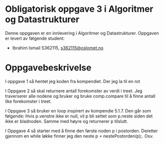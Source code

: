 # Obligatorisk oppgave 3 i Algoritmer og Datastrukturer

Denne oppgaven er en innlevering i Algoritmer og Datastrukturer.
Oppgaven er levert av følgende student:
* Ibrahim Ismail S362115, s362115@oslomet.no


# Oppgavebeskrivelse

I oppgave 1 så hentet jeg koden fra kompendiet. Der jeg la til en rot 

I Oppgave 2 så skal returnere antall forekomster av verdi i treet. Jeg traverserer alle nodene og bruker og bruke comp.compare til å finne antall like forekomster i treet.

I Oppgave 3 så bruker en loop inspirert av  kompendie 5.1.7. Den går som følgende: Hvis p.venstre ikke er null, vil p bli settet som p.neste siden det ikke er bladnoden. Samme med høyre og returnerer p tilslutt.

I Oppgave 4 så starter med å finne den første noden p i postorden. Deretter gjennom en while løkke finner jeg den neste p = nestePostorden(p);. Osv. 
